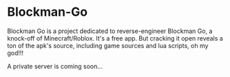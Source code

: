 # Blockman-Go
Blockman Go is a project dedicated to reverse-engineer Blockman Go, a knock-off of Minecraft/Roblox.
It's a free app. But cracking it open reveals a ton of the apk's source, including game sources and lua scripts, oh my god!!!

A private server is coming soon...
